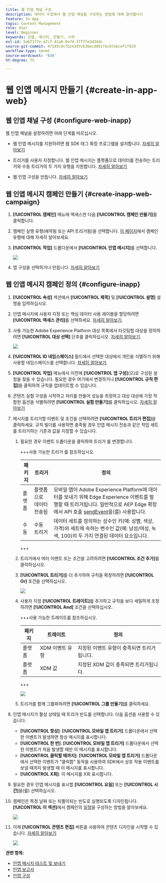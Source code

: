 ```yaml
---
title: 웹 인앱 채널 구성
description: 데이터 수집에서 웹 인앱 채널을 구성하는 방법에 대해 알아봅니다
feature: In App
topic: Content Management
role: User
level: Beginner
keywords: 인앱, 메시지, 만들기, 시작
exl-id: 5a67177e-a7cf-41a8-9e7d-37f7fe3d34dc
source-git-commit: 47185cdcfb243d7cb3becd861fec87abcef1f929
workflow-type: tm+mt
source-wordcount: '634'
ht-degree: 7%

---
```


# 웹 인앱 메시지 만들기 {#create-in-app-web}

## 웹 인앱 채널 구성 {#configure-web-inapp}

웹 인앱 채널을 설정하려면 아래 단계를 따르십시오.

* 웹 인앱 메시지를 지원하려면 웹 SDK 태그 확장 프로그램을 설치합니다. [자세히 알아보기](https://experienceleague.adobe.com/docs/experience-platform/tags/extensions/client/web-sdk/web-sdk-extension-configuration.html?lang=ko)

* 트리거를 사용자 지정합니다. 웹 인앱 메시지는 플랫폼으로 데이터를 전송하는 트리거와 수동 트리거의 두 가지 유형을 지원합니다. [자세히 알아보기](https://experienceleague.adobe.com/docs/experience-platform/edge/personalization/ajo/web-in-app-messaging.html?lang=ko)

* 웹 인앱 구성을 만듭니다. [자세히 알아보기](inapp-configuration.md)

## 웹 인앱 메시지 캠페인 만들기 {#create-inapp-web-campaign}

1. **[!UICONTROL 캠페인]** 메뉴에 액세스한 다음 **[!UICONTROL 캠페인 만들기]**&#x200B;를 클릭합니다.

1. 캠페인 실행 유형(예약됨 또는 API 트리거됨)을 선택합니다. [이 페이지](../campaigns/create-campaign.md#campaigntype)에서 캠페인 유형에 대해 자세히 알아보세요.

1. **[!UICONTROL 작업]** 드롭다운에서 **[!UICONTROL 인앱 메시지]**&#x200B;를 선택합니다.

   ![](assets/in_app_web_surface_1.png)

1. 앱 구성을 선택하거나 만듭니다. [자세히 알아보기](inapp-configuration.md#channel-prerequisites)

## 웹 인앱 메시지 캠페인 정의 {#configure-inapp}

1. **[!UICONTROL 속성]** 섹션에서 **[!UICONTROL 제목]** 및 **[!UICONTROL 설명]** 설명을 입력하십시오.

1. 인앱 메시지에 사용자 지정 또는 핵심 데이터 사용 레이블을 할당하려면 **[!UICONTROL 액세스 관리]**&#x200B;를 선택하세요. [자세히 알아보기](../administration/object-based-access.md).

1. 사용 가능한 Adobe Experience Platform 대상 목록에서 타깃팅할 대상을 정의하려면 **[!UICONTROL 대상 선택]** 단추를 클릭하십시오. [자세히 알아보기](../audience/about-audiences.md).

   ![](assets/in_app_web_surface_5.png)

1. **[!UICONTROL ID 네임스페이스]** 필드에서 선택한 대상에서 개인을 식별하기 위해 사용할 네임스페이스를 선택합니다. [자세히 알아보기](../event/about-creating.md#select-the-namespace).

1. **[!UICONTROL 작업]** 메뉴에서 이전에 **[!UICONTROL 앱 구성]**(으)로 구성된 설정을 찾을 수 있습니다. 필요한 경우 여기에서 변경하거나 **[!UICONTROL 규칙 편집]**&#x200B;을 클릭하여 규칙을 업데이트할 수 있습니다.

1. 콘텐츠 실험 구성을 시작하고 처리를 만들어 성능을 측정하고 대상 대상에 가장 적합한 옵션을 식별하려면 **[!UICONTROL 실험 만들기]**&#x200B;를 클릭하십시오. [자세히 알아보기](../content-management/content-experiment.md)

1. 메시지를 트리거할 이벤트 및 조건을 선택하려면 **[!UICONTROL 트리거 편집]**&#x200B;을 클릭하세요. 규칙 빌더를 사용하면 충족될 경우 인앱 메시지 전송과 같은 작업 세트를 트리거하는 기준과 값을 지정할 수 있습니다.

   1. 필요한 경우 이벤트 드롭다운을 클릭하여 트리거 를 변경합니다.

      +++사용 가능한 트리거 를 참조하십시오.

      | 패키지 | 트리거 | 정의 |
      |---|---|---|
      | 플랫폼 | 플랫폼으로 데이터 전송됨 | 모바일 앱이 Adobe Experience Platform에 데이터를 보내기 위해 Edge Experience 이벤트를 발행할 때 트리거됩니다. 일반적으로 AEP Edge 확장에서 API 호출 [sendEvent](https://developer.adobe.com/client-sdks/documentation/edge-network/api-reference/#sendevent)을(를) 사용합니다. |
      | 수동 | 수동 트리거 | 데이터 세트를 정의하는 상수인 키(예: 성별, 색상, 가격)와 세트에 속하는 변수인 값(예: 남성/여성, 녹색, 100)의 두 가지 연결된 데이터 요소입니다. |

      +++

   1. 트리거에서 여러 이벤트 또는 조건을 고려하려면 **[!UICONTROL 조건 추가]**&#x200B;를 클릭하십시오.

   1. **[!UICONTROL 트리거]**&#x200B;를 더 추가하여 규칙을 확장하려면 **[!UICONTROL Or]** 조건을 선택하십시오.

      ![](assets/in_app_web_surface_8.png)

   1. 사용자 지정 **[!UICONTROL 트레이트]**&#x200B;를 추가하고 규칙을 보다 세밀하게 조정하려면 **[!UICONTROL And]** 조건을 선택하십시오.

      +++사용 가능한 트레이트를 참조하십시오.

      | 패키지 | 트레이트 | 정의 |
      |---|---|---|
      | 플랫폼 | XDM 이벤트 유형 | 지정된 이벤트 유형이 충족되면 트리거됩니다. |
      | 플랫폼 | XDM 값 | 지정된 XDM 값이 충족되면 트리거됩니다. |

      +++

      ![](assets/in_app_web_surface_9.png)

   1. 트리거를 함께 그룹화하려면 **[!UICONTROL 그룹 만들기]**&#x200B;를 클릭하세요.

1. 인앱 메시지가 활성 상태일 때 트리거 빈도를 선택합니다. 다음 옵션을 사용할 수 있습니다.

   * **[!UICONTROL 항상]**: **[!UICONTROL 모바일 앱 트리거]** 드롭다운에서 선택한 이벤트가 발생하면 항상 메시지를 표시합니다.
   * **[!UICONTROL 한 번]**: **[!UICONTROL 모바일 앱 트리거]** 드롭다운에서 선택한 이벤트가 처음 발생할 때만 이 메시지를 표시합니다.
   * **[!UICONTROL 클릭할 때까지]**: **[!UICONTROL 모바일 앱 트리거]** 드롭다운에서 선택한 이벤트가 &quot;클릭함&quot; 동작을 사용하여 SDK에서 상호 작용 이벤트를 보낼 때까지 발생할 때 이 메시지를 표시합니다.
   * **[!UICONTROL X회]**: 이 메시지를 X회 표시합니다.

1. 필요한 경우 인앱 메시지를 표시할 **[!UICONTROL 요일]** 또는 **[!UICONTROL 시간]**&#x200B;을(를) 선택하십시오.

1. 캠페인은 특정 날짜 또는 되풀이되는 빈도로 실행되도록 디자인됩니다. **[!UICONTROL 이 섹션]**&#x200B;에서 캠페인의 [일정](../campaigns/create-campaign.md#schedule)을 구성하는 방법을 알아보세요.

   ![](assets/in_app_web_surface_6.png)

1. 이제 **[!UICONTROL 콘텐츠 편집]** 버튼을 사용하여 콘텐츠 디자인을 시작할 수 있습니다. [자세히 알아보기](design-in-app.md)

   ![](assets/in_app_web_surface_7.png)

**관련 항목:**

* [인앱 메시지 테스트 및 보내기](send-in-app.md)
* [인앱 보고서 &#x200B;](../reports/campaign-global-report-cja-inapp.md)
* [인앱 구성](inapp-configuration.md)
